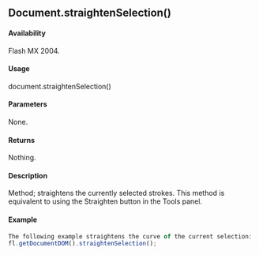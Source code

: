 ## Document.straightenSelection()

#### Availability

Flash MX 2004.

#### Usage

document.straightenSelection()

#### Parameters

None.

#### Returns

Nothing.

#### Description

Method; straightens the currently selected strokes. This method is equivalent to using the Straighten button in the Tools panel.

#### Example

```javascript
The following example straightens the curve of the current selection:
fl.getDocumentDOM().straightenSelection();

```